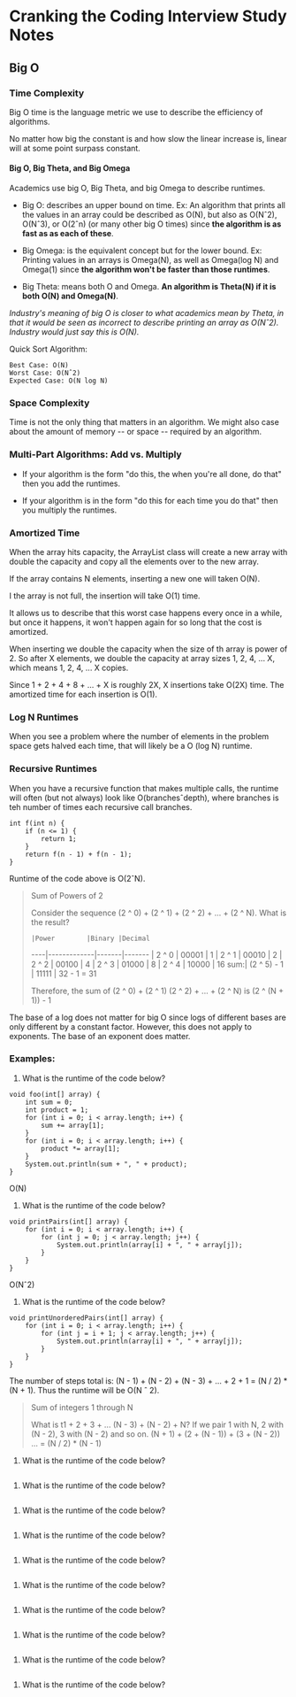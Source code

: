 # Cranking the Coding Interview Study Notes

## Big O

### Time Complexity

Big O time is the language metric we use to describe the efficiency of algorithms.

No matter how big the constant is and how slow the linear increase is, linear will at some point surpass constant.

#### Big O, Big Theta, and Big Omega

Academics use big O, Big Theta, and big Omega to describe runtimes.

- Big O: describes an upper bound on time. Ex: An algorithm that prints all the values in an array could be described as
O(N), but also as O(Nˆ2), O(Nˆ3), or O(2ˆn) (or many other big O times) since **the algorithm is as fast as as each of
these**.

- Big Omega: is the equivalent concept but for the lower bound. Ex: Printing values in an arrays is Omega(N), as well as
Omega(log N) and Omega(1) since **the algorithm won't be faster than those runtimes**.

- Big Theta: means both O and Omega. **An algorithm is Theta(N) if it is both O(N) and Omega(N)**.

*Industry's meaning of big O is closer to what academics mean by Theta, in that it would be seen as incorrect to
describe printing an array as O(Nˆ2). Industry would just say this is O(N).*

Quick Sort Algorithm:

    Best Case: O(N)
    Worst Case: O(Nˆ2)
    Expected Case: O(N log N)

### Space Complexity

Time is not the only thing that matters in an algorithm. We might also case about the amount of memory -- or space --
required by an algorithm.

### Multi-Part Algorithms: Add vs. Multiply

- If your algorithm is the form "do this, the when you're all done, do that" then you add the runtimes.

- If your algorithm is in the form "do this for each time you do that" then you multiply the runtimes.

### Amortized Time

When the array hits capacity, the ArrayList class will create a new array with double the capacity and copy all the
elements over to the new array.

If the array contains N elements, inserting a new one will taken O(N).

I the array is not full, the insertion will take O(1) time.

It allows us to describe that this worst case happens every once in a while, but once it happens, it won't happen again
for so long that the cost is amortized.

When inserting we double the capacity when the size of th array is power of 2. So after X elements, we double the
capacity at array sizes 1, 2, 4, ... X, which means 1, 2, 4, ... X copies.

Since 1 + 2 + 4 + 8 + ... + X is roughly 2X, X insertions take O(2X) time. The amortized time for each insertion is O(1).

### Log N Runtimes

When you see a problem where the number of elements in the problem space gets halved each time, that will likely be a
O (log N) runtime.

### Recursive Runtimes

When you have a recursive function that makes multiple calls, the runtime will often (but not always) look like
O(branchesˆdepth), where branches is teh number of times each recursive call branches.

```
int f(int n) {
    if (n <= 1) {
        return 1;
    }
    return f(n - 1) + f(n - 1);
}
```

Runtime of the code above is O(2ˆN).

> Sum of Powers of 2
>
> Consider the sequence (2 ^ 0) + (2 ^ 1) + (2 ^ 2) + ... + (2 ^ N). What is the result?
>
>     |Power        |Binary |Decimal
> ----|-------------|-------|-------
>     | 2 ^ 0       | 00001 | 1
>     | 2 ^ 1       | 00010 | 2
>     | 2 ^ 2       | 00100 | 4
>     | 2 ^ 3       | 01000 | 8
>     | 2 ^ 4       | 10000 | 16
> sum:| (2 ^ 5) - 1 | 11111 | 32 - 1 = 31
>
> Therefore, the sum of (2 ^ 0) + (2 ^ 1) (2 ^ 2) + ... + (2 ^ N) is (2 ^ (N + 1)) - 1 

The base of a log does not matter for big O since logs of different bases are only different by a constant factor.
However, this does not apply to exponents. The base of an exponent does matter.

### Examples:

1. What is the runtime of the code below?

```
void foo(int[] array) {
    int sum = 0;
    int product = 1;
    for (int i = 0; i < array.length; i++) {
        sum += array[1];
    }
    for (int i = 0; i < array.length; i++) {
        product *= array[1];
    }
    System.out.println(sum + ", " + product);
}
```

O(N)

1. What is the runtime of the code below?

```
void printPairs(int[] array) {
    for (int i = 0; i < array.length; i++) {
        for (int j = 0; j < array.length; j++) {
            System.out.println(array[i] + ", " + array[j]);
        }
    }
}    
```

O(Nˆ2)

1. What is the runtime of the code below?

```
void printUnorderedPairs(int[] array) {
    for (int i = 0; i < array.length; i++) {
        for (int j = i + 1; j < array.length; j++) {
            System.out.println(array[i] + ", " + array[j]);
        }
    }
}
```

The number of steps total is: (N - 1) + (N - 2) + (N - 3) + ... + 2 + 1 = (N / 2) * (N + 1). Thus the runtime will be
O(N ˆ 2).

> Sum of integers 1 through N
> 
> What is t1 + 2 + 3 + ... (N - 3) + (N - 2) + N?
> If we pair 1 with N, 2 with (N - 2), 3 with (N - 2) and so on.
> (N + 1) + (2 + (N - 1)) + (3 + (N - 2)) ... = (N / 2) * (N - 1)

1. What is the runtime of the code below?

```
```

1. What is the runtime of the code below?

```
```

1. What is the runtime of the code below?

```
```

1. What is the runtime of the code below?

```
```

1. What is the runtime of the code below?

```
```

1. What is the runtime of the code below?

```
```
1. What is the runtime of the code below?

```
```

1. What is the runtime of the code below?

```
```

1. What is the runtime of the code below?

```
```

1. What is the runtime of the code below?

```
```


